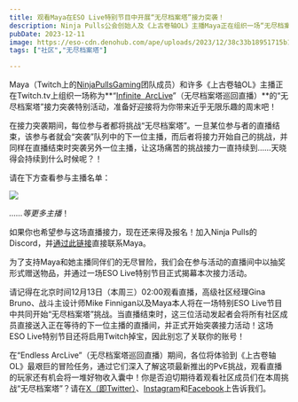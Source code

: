 ```yaml
---
title: 观看Maya在ESO Live特别节目中开展“无尽档案塔”接力突袭！
description: Ninja Pulls公会创始人及《上古卷轴OL》主播Maya正在组织一场“无尽档案塔”接力突袭，我们很荣幸能为这场活动揭开序幕！ 
pubDate: 2023-12-11
image: https://eso-cdn.denohub.com/ape/uploads/2023/12/38c33b18951715b1a1524053c46d87e4.jpg
tags: ["社区","无尽档案塔"]

---
```


Maya（Twitch上的[NinjaPullsGaming](https://www.twitch.tv/ninjapullsgaming/about)团队成员）和许多《上古卷轴OL》主播正在Twitch.tv上组织一场称为**“[Infinite  ArcLive](https://raidtra.in/events/6)”（无尽档案塔巡回直播）**的“无尽档案塔”接力突袭特别活动，准备好迎接将为你带来近乎无限乐趣的周末吧！

在接力突袭期间，每位参与者都将挑战“无尽档案塔”。一旦某位参与者的直播结束，该参与者就会“突袭”队列中的下一位主播，而后者将接力开始自己的挑战，并同样在直播结束时突袭另外一位主播，让这场痛苦的挑战接力一直持续到……天晓得会持续到什么时候呢？！

请在下方查看参与主播名单：

[![](https://eso-cdn.denohub.com/ape/uploads/2023/12/ca90592c3af4bd7f76b88d4b0b5a2448.jpg)](https://raidtra.in/events/6)

<p class="text-gray-500 text-sm text-center"><i>……等更多主播</i>！</p>

如果你也希望参与这场直播接力，现在还来得及报名！加入Ninja
Pulls的Discord，并[通过此链接](https://discord.com/invite/ninjapulls)直接联系Maya。

为了支持Maya和她主播同伴们的无尽冒险，我们会在参与活动的直播间中以抽奖形式赠送物品，并通过一场ESO
Live特别节目正式揭幕本次接力活动。

请记得在北京时间12月13日（本周三）02:00观看直播，高级社区经理Gina Bruno、战斗主设计师Mike
Finnigan以及Maya本人将在一场特别ESO
Live节目中共同开始“无尽档案塔”挑战。当直播结束时，这三位活动发起者会将所有社区成员直接送入正在等待的下一位主播的直播间，并正式开始突袭接力活动！这场ESO
Live特别节目还将启用Twitch掉宝，因此别忘了关联你的账号！

在“Endless
ArcLive”（无尽档案塔巡回直播）期间，各位将体验到《上古卷轴OL》最艰巨的冒险任务，通过它们深入了解这项最新推出的PvE挑战，观看直播的玩家还有机会将一堆好物收入囊中！你是否迫切期待着观看社区成员们在本周挑战“无尽档案塔”？请在[X（即Twitter）](https://twitter.com/TESOnline)、[Instagram](https://www.instagram.com/elderscrollsonline/)和[Facebook](https://www.facebook.com/elderscrollsonline)上告诉我们。
